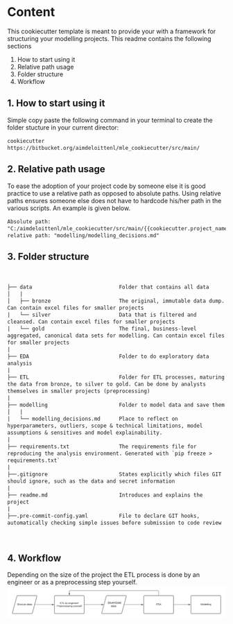 # Content

This cookiecutter template is meant to provide your with a framework for structuring your modelling projects. 
This readme contains the following sections

1. How to start using it
2. Relative path usage
3. Folder structure
4. Workflow


## 1. How to start using it

Simple copy paste the following command in your terminal to create the folder stucture in your current director:

```
cookiecutter https://bitbucket.org/aimdeloittenl/mle_cookiecutter/src/main/
```

## 2. Relative path usage

To ease the adoption of your project code by someone else it is good practice to use a relative path as opposed to absolute paths.
Using relative paths ensures someone else does not have to hardcode his/her path in the various scripts. An example is given below.

```
Absolute path: "C:/aimdeloittenl/mle_cookiecutter/src/main/{{cookiecutter.project_name}}/modelling/modelling_decisions.md"
relative path: "modelling/modelling_decisions.md"
```

## 3. Folder structure

```


├── data                            Folder that contains all data                         
│   |
│   ├── bronze                      The original, immutable data dump. Can contain excel files for smaller projects
|   └── silver                      Data that is filtered and cleansed. Can contain excel files for smaller projects
|   └── gold                        The final, business-level aggregated, canonical data sets for modelling. Can contain excel files for smaller projects
|
├── EDA                             Folder to do exploratory data analysis
|
├── ETL                             Folder for ETL processes, maturing the data from bronze, to silver to gold. Can be done by analysts themselves in smaller projects (preprocessing)
|
├── modelling                       Folder to model data and save them
│   |                               
|   └── modelling_decisions.md      Place to reflect on hyperparameters, outliers, scope & technical limitations, model assumptions & sensitives and model explainability.
|
├── requirements.txt                The requirements file for reproducing the analysis environment. Generated with `pip freeze > requirements.txt`
|
├──.gitignore                       States explicitly which files GIT should ignore, such as the data and secret information
|
├── readme.md                       Introduces and explains the project   
|
├──.pre-commit-config.yaml          File to declare GIT hooks, automatically checking simple issues before submission to code review



``` 

## 4. Workflow

Depending on the size of the project the ETL process is done by an engineer or as a preprocessing step yourself. 
![Folder structure workflow](workflow.jpeg)